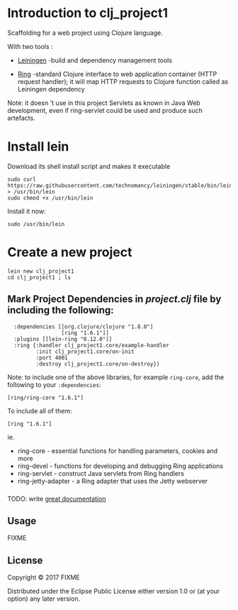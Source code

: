 # Introduction to clj_project1

Scaffolding for a web project using Clojure language.

With two tools :

- [Leiningen](https://github.com/technomancy/leiningen)  -build and dependency management tools



- [Ring](https://github.com/ring-clojure/ring)  -standard Clojure interface to web application container (HTTP request handler); it will map HTTP requests to Clojure function called as Leiningen dependency

 

Note: it doesn 't use in this project Servlets as known in Java Web development, even if ring-servlet could be used and produce such artefacts.

# Install lein

Download its shell install script and makes it executable

```
sudo curl https://raw.githubusercontent.com/technomancy/leiningen/stable/bin/lein > /usr/bin/lein
sudo chmod +x /usr/bin/lein
```

Install it now:

```
sudo /usr/bin/lein
```
# Create a new project

```
lein new clj_project1
cd clj_project1 ; ls
```
## Mark Project Dependencies in *project.clj* file by including the following:

```
  :dependencies [[org.clojure/clojure "1.8.0"]
                 [ring "1.6.1"]]
  :plugins [[lein-ring "0.12.0"]]
  :ring {:handler clj_project1.core/example-handler
         :init clj_project1.core/on-init
         :port 4001
         :destroy clj_project1.core/on-destroy})

```
Note: to include one of the above libraries, for example `ring-core`, add
the following to your `:dependencies`:

    [ring/ring-core "1.6.1"]

To include all of them:

    [ring "1.6.1"]

ie.
* ring-core - essential functions for handling parameters, cookies and more
* ring-devel - functions for developing and debugging Ring applications
* ring-servlet - construct Java servlets from Ring handlers
* ring-jetty-adapter - a Ring adapter that uses the Jetty webserver


###
TODO: write [great documentation](http://jacobian.org/writing/what-to-write/)
## Usage

FIXME

## License

Copyright © 2017 FIXME

Distributed under the Eclipse Public License either version 1.0 or (at
your option) any later version.
